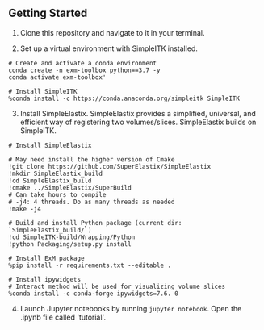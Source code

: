 ## Getting Started

1. Clone this repository and navigate to it in your terminal. 

2. Set up a virtual environment with SimpleITK installed. 

```
# Create and activate a conda environment 
conda create -n exm-toolbox python==3.7 -y 
conda activate exm-toolbox'

# Install SimpleITK
%conda install -c https://conda.anaconda.org/simpleitk SimpleITK
```

3. Install SimpleElastix. SimpleElastix provides a simplified, universal, and efficient way of registering two volumes/slices. SimpleElastix builds on SimpleITK.

```
# Install SimpleElastix

# May need install the higher version of Cmake
!git clone https://github.com/SuperElastix/SimpleElastix
!mkdir SimpleElastix_build
!cd SimpleElastix_build
!cmake ../SimpleElastix/SuperBuild
# Can take hours to compile
# -j4: 4 threads. Do as many threads as needed
!make -j4

# Build and install Python package (current dir: `SimpleElastix_build/`)
!cd SimpleITK-build/Wrapping/Python
!python Packaging/setup.py install

# Install ExM package
%pip install -r requirements.txt --editable .

# Install ipywidgets
# Interact method will be used for visualizing volume slices
%conda install -c conda-forge ipywidgets=7.6. 0

```

4. Launch Jupyter notebooks by running `jupyter notebook`. Open the .ipynb file called 'tutorial'. 
